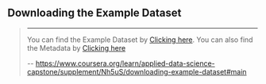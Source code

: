 ## Downloading the Example Dataset
> 
> * * *
> 
> You can find the Example Dataset by [Clicking here](https://s3.us.cloud-object-storage.appdomain.cloud/cf-courses-data/CognitiveClass/DP0701EN/version-2/Data-Collisions.csv "Dataset"). You can also find the Metadata by [Clicking here](https://s3.us.cloud-object-storage.appdomain.cloud/cf-courses-data/CognitiveClass/DP0701EN/version-2/Metadata.pdf "Metadata")
>
> -- https://www.coursera.org/learn/applied-data-science-capstone/supplement/Nh5uS/downloading-example-dataset#main
